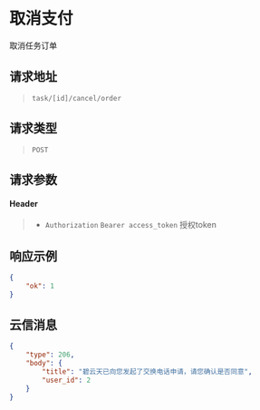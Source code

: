 # 取消支付

取消任务订单

## 请求地址

> `task/[id]/cancel/order`

## 请求类型

> `POST`

## 请求参数

#### Header

> - `Authorization` `Bearer access_token` 授权token

## 响应示例

```json
{
    "ok": 1
}
```

## 云信消息

```json
{
    "type": 206,
    "body": {
        "title": "碧云天已向您发起了交换电话申请，请您确认是否同意",
        "user_id": 2
    }
}
```